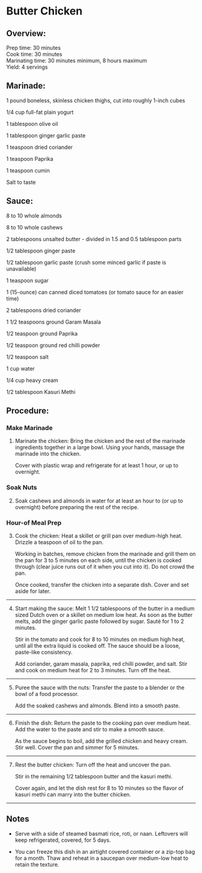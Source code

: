 # Butter Chicken

## Overview:

Prep time: 30 minutes<br>
Cook time: 30 minutes<br>
Marinating time: 30 minutes minimum, 8 hours maximum<br>
Yield: 4 servings<br>

## Marinade:

1 pound boneless, skinless chicken thighs, cut into roughly 1-inch cubes<br>

1/4 cup full-fat plain yogurt<br>

1 tablespoon olive oil<br>

1 tablespoon ginger garlic paste<br>

1 teaspoon dried coriander<br>

1 teaspoon Paprika<br>

1 teaspoon cumin<br>

Salt to taste<br>

## Sauce:


8 to 10 whole almonds<br>

8 to 10 whole cashews<br>

2 tablespoons unsalted butter - divided in 1.5 and 0.5 tablespoon parts<br>

1/2 tablespoon ginger paste<br>

1/2 tablespoon garlic paste (crush some minced garlic if paste is unavailable)<br>

1 teaspoon sugar<br>

1 (15-ounce) can canned diced tomatoes (or tomato sauce for an easier time)<br>

2 tablespoons dried coriander<br>

1 1/2 teaspoons ground Garam Masala<br>

1/2 teaspoon ground Paprika<br>

1/2 teaspoon ground red chilli powder<br>

1/2 teaspoon salt<br>

1 cup water<br>

1/4 cup heavy cream<br>

1/2 tablespoon Kasuri Methi<br>

## Procedure:

### Make Marinade
1. Marinate the chicken: Bring the chicken and the rest of the marinade ingredients together in a large bowl. Using your hands, massage the marinade into the chicken.

    Cover with plastic wrap and refrigerate for at least 1 hour, or up to overnight.

### Soak Nuts
2. Soak cashews and almonds in water for at least an hour to (or up to overnight) before preparing the rest of the recipe.

### Hour-of Meal Prep
3. Cook the chicken: Heat a skillet or grill pan over medium-high heat. Drizzle a teaspoon of oil to the pan.

    Working in batches, remove chicken from the marinade and grill them on the pan for 3 to 5 minutes on each side, until the chicken is cooked through (clear juice runs out of it when you cut into it). Do not crowd the pan.

    Once cooked, transfer the chicken into a separate dish. Cover and set aside for later.
---
4. Start making the sauce: Melt 1 1/2 tablespoons of the butter in a medium sized Dutch oven or a skillet on medium low heat. As soon as the butter melts, add the ginger garlic paste followed by sugar. Sauté for 1 to 2 minutes.

    Stir in the tomato and cook for 8 to 10 minutes on medium high heat, until all the extra liquid is cooked off. The sauce should be a loose, paste-like consistency.

    Add coriander, garam masala, paprika, red chilli powder, and salt. Stir and cook on medium heat for 2 to 3 minutes. Turn off the heat.
---
5. Puree the sauce with the nuts: Transfer the paste to a blender or the bowl of a food processor.

    Add the soaked cashews and almonds. Blend into a smooth paste.
---

6. Finish the dish: Return the paste to the cooking pan over medium heat. Add the water to the paste and stir to make a smooth sauce.

    As the sauce begins to boil, add the grilled chicken and heavy cream. Stir well. Cover the pan and simmer for 5 minutes.
---
7. Rest the butter chicken: Turn off the heat and uncover the pan.

    Stir in the remaining 1/2 tablespoon butter and the kasuri methi.

    Cover again, and let the dish rest for 8 to 10 minutes so the flavor of kasuri methi can marry into the butter chicken.
---

## Notes

- Serve with a side of steamed basmati rice, roti, or naan. Leftovers will keep refrigerated, covered, for 5 days.

- You can freeze this dish in an airtight covered container or a zip-top bag for a month. Thaw and reheat in a saucepan over medium-low heat to retain the texture.


